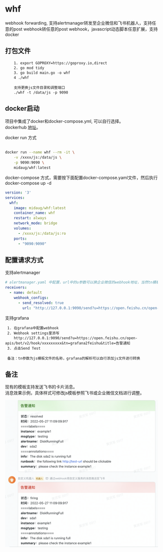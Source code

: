 # whf
webhook forwarding, 支持alertmanager转发至企业微信和飞书机器人，支持任意的post webhook转任意的post webhook，javascript动态脚本任意扩展，支持docker

## 打包文件
```
    1. export GOPROXY=https://goproxy.io,direct
    2. go mod tidy 
    3. go build main.go -o whf
    4 ./whf

    支持更换js文件目录和调整端口
    ./whf -t /data/js -p 9090
```
## docker启动
项目中集成了docker和docker-compose.yml, 可以自行选择。   
dockerhub [地址](https://hub.docker.com/r/midaug/whf)。 

docker run 方式
```bash

docker run --name whf --rm -it \
    -v /xxxx/js:/data/js \
    -p 9090:9090 \
    midaug/whf:latest
```

docker-compose 方式，需要按下面配置docker-compose.yaml文件，然后执行 docker-compose up -d

```yaml
version: '3'
services:
  whf:
    image: midaug/whf:latest
    container_name: whf
    restart: always
    network_mode: bridge
    volumes:
      - /xxxx/js:/data/js:ro
    ports:
      - "9090:9090"
```

## 配置请求方式
支持alertmanager

```yaml
# alertmanager.yaml 中配置，url中的u参数可以换企业微信的webhook地址，当然tn模板需要自行添加解析
receivers:
  - name: default
    webhook_configs:
      - send_resolved: true
        url: "http://127.0.0.1:9090/send?u=https://open.feishu.cn/open-apis/bot/v2/hook/xxxxxxxxx&tn=am2feishu&title=告警通知"
```

支持grafana
```
 1. 在grafana中配置webhook
 2. Webhook settings里添写 
    http://127.0.0.1:9090/send?u=https://open.feishu.cn/open-apis/bot/v2/hook/xxxxxxxxx&tn=grafana2feishu&title=告警通知
 3. 点击Send Test 
 
 备注：tn参数为js模板文件的名称，grafana的解析可以自行添加js文件进行转换
```
## 备注
现有的模板支持发送飞书的卡片消息。   
消息效果示例，具体样式可修改js模板参照飞书或企业微信文档进行调整。

![飞书](./images/feishu.png)